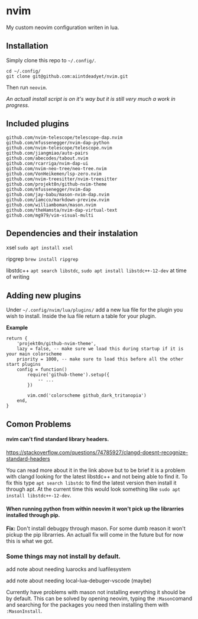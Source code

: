 # nvim

My custom neovim configuration writen in lua.

## Installation

Simply clone this repo to ```~/.config/```.
```
cd ~/.config/
git clone git@github.com:aiintdeadyet/nvim.git
```
Then run `neovim`.

_An actuall install script is on it's way but it is still very much a work in progress._

## Included plugins
```
github.com/nvim-telescope/telescope-dap.nvim
github.com/mfussenegger/nvim-dap-python
github.com/nvim-telescope/telescope.nvim
github.com/jiangmiao/auto-pairs
github.com/abecodes/tabout.nvim
github.com/rcarriga/nvim-dap-ui
github.com/nvim-neo-tree/neo-tree.nvim
github.com/VonHeikemen/lsp-zero.nvim
github.com/nvim-treesitter/nvim-treesitter
github.com/projekt0n/github-nvim-theme
github.com/mfussenegger/nvim-dap
github.com/jay-babu/mason-nvim-dap.nvim
github.com/iamcco/markdown-preview.nvim
github.com/williamboman/mason.nvim
github.com/theHamsta/nvim-dap-virtual-text
github.com/mg979/vim-visual-multi
```
## Dependencies and their instalation 
xsel ```sudo apt install xsel```

ripgrep ```brew install ripgrep```

libstdc++ ```apt search libstdc```, ```sudo apt install libstdc++-12-dev``` at time of writing

## Adding new plugins

Under ``~/.config/nvim/lua/plugins/`` add a new lua file for the plugin you wish to install. Inside the lua file return a table for your plugin.

**Example**

```
return {
	'projekt0n/github-nvim-theme',
	lazy = false, -- make sure we load this during startup if it is your main colorscheme
	priority = 1000, -- make sure to load this before all the other start plugins
	config = function()
		require('github-theme').setup({
			-- ...
		})

		vim.cmd('colorscheme github_dark_tritanopia')
	end,
}

```

## Comon Problems

#### nvim can't find standard library headers.

https://stackoverflow.com/questions/74785927/clangd-doesnt-recognize-standard-headers

You can read more about it in the link above but to be brief it is a problem with clangd looking for the latest libstdc++ and not being able to find it. To fix this type ``apt search libstdc`` to find the latest version then install it through apt. At the current time this would look something like ``sudo apt install libstdc++-12-dev``.

#### When running python from within neovim it won't pick up the librarries installed through pip. 
**Fix:** Don't install debugpy through mason. For some dumb reason it won't pickup the pip librarries. An actuall fix will come in the future but for now this is what we got.

### Some things may not install by default. 

add note about needing luarocks and luafilesystem

add note about needing local-lua-debuger-vscode (maybe)

Currently have problems with mason not installing everything it should be by default. This can be solved by opening neovim, typing the ``:Mason``comand and searching for the packages you need then installing them with ``:MasonInstall``.
